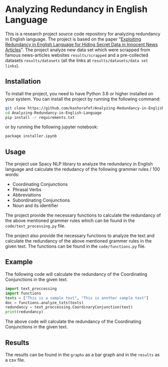 # Analyzing Redundancy in English Language

This is a research project source code repository for analyzing redundancy in English language. The project is based on the paper "[Exploiting Redundancy in English Language for Hiding Secret Data in Innocent News Articles](https://ieeexplore.ieee.org/document/10180519)". The project analyze new data set which were scrapped from famous news-articles websites `results/scrapped` and a pre-collected datasets `results/datasets` (all the links at `results/datasets/data set links`).

## Installation
To install the project, you need to have Python 3.6 or higher installed on your system. You can install the project by running the following command:
```bash
git clone https://github.com/kashorafof/Analyzing-Redundancy-in-English-Language.git
cd Analyzing-Redundancy-in-English-Language
pip install -r requirements.txt
```
or by running the following jupyter notebook:
```python
package installer.ipynb
```

## Usage
The project use Spacy NLP library to analyze the redundancy in English language and calculate the redudancy of the following grammer rules / 100 words:
- Coordinating Conjunctions
- Phrasal Verbs
- Abbreviations
- Subordinating Conjunctions
- Noun and its identifier

The project provide the necessary functions to calculate the redundancy of the above mentioned grammer rules which can be found in the `code/text_processing.py` file.

The project also provide the necessary functions to analyze the text and calculate the redundancy of the above mentioned grammer rules in the given text. The functions can be found in the `code/functions.py` file.

## Example
The following code will calculate the redundancy of the Coordinating Conjunctions in the given text.
```python
import text_proccessing
import functions
texts = ["This is a sample text", "This is another sample text"]
doc = functions.analyze_txts(texts)
redundancy = text_proccessing.CoordinaryConjunction(text)
print(redundancy)
```
The above code will calculate the redundancy of the Coordinating Conjunctions in the given text.

## Results 
The results can be found in the `graphs` as a bar graph and in the `results` as a csv file.




